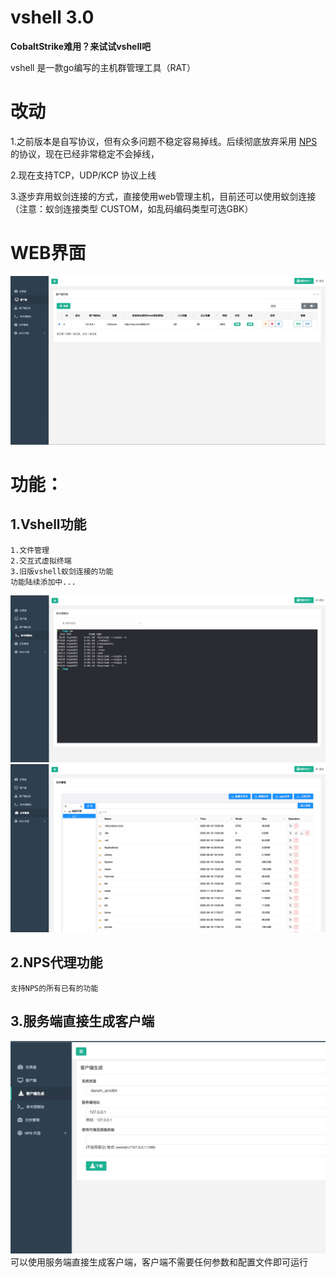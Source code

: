# vshell 3.0 
**CobaltStrike难用？来试试vshell吧**


vshell 是一款go编写的主机群管理工具（RAT）

# 改动
1.之前版本是自写协议，但有众多问题不稳定容易掉线。后续彻底放弃采用 [NPS](https://github.com/ehang-io/nps) 的协议，现在已经非常稳定不会掉线，

2.现在支持TCP，UDP/KCP 协议上线

3.逐步弃用蚁剑连接的方式，直接使用web管理主机，目前还可以使用蚁剑连接 （注意：蚁剑连接类型 CUSTOM，如乱码编码类型可选GBK）


# WEB界面
![](img/README/web.png)
# 功能：

## 1.Vshell功能
```
1.文件管理
2.交互式虚拟终端
3.旧版vshell蚁剑连接的功能
功能陆续添加中...
```
![img.png](img/README/terminal.png)
![](img/README/filemanager.png)


## 2.NPS代理功能
```
支持NPS的所有已有的功能
```

## 3.服务端直接生成客户端
![](img/README/download.png)
可以使用服务端直接生成客户端，客户端不需要任何参数和配置文件即可运行

